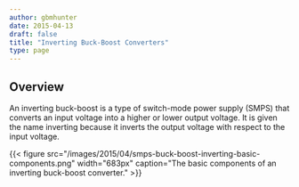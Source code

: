 ```yaml
---
author: gbmhunter
date: 2015-04-13
draft: false
title: "Inverting Buck-Boost Converters"
type: page
---
```


## Overview

An inverting buck-boost is a type of switch-mode power supply (SMPS) that converts an input voltage into a higher or lower output voltage. It is given the name inverting because it inverts the output voltage with respect to the input voltage.

{{< figure src="/images/2015/04/smps-buck-boost-inverting-basic-components.png" width="683px" caption="The basic components of an inverting buck-boost converter."  >}}
